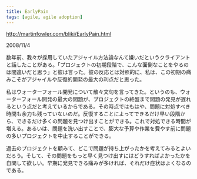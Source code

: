 ```yaml
---
title: EarlyPain
tags: [agile, agile adoption]
---
```


http://martinfowler.com/bliki/EarlyPain.html

2008/11/4

数年前、我々が採用していたアジャイル方法論なんて嫌いだというクライアントと話したことがある。「プロジェクトの初期段階で、こんな面倒なことをやるのは間違いだと思う」と彼は言った。彼の反応とは対照的に、私は、この初期の痛みこそがアジャイルや反復的開発の最大の利点だと思った。

私はウォーターフォール開発について散々文句を言ってきた。というのも、ウォーターフォール開発の最大の問題が、プロジェクトの終盤まで問題の発見が遅れるという点だと考えているからである。その時点ではもはや、問題に対処すべき時間も余力も残っていないのだ。反復することによってできるだけ早い段階から、できるだけ多くの問題を見つけ出すことができる。これで対処できる時間が増える。あるいは、問題を洗い出すことで、膨大な予算や作業を費やす前に問題の多いプロジェクトを中止することができる。

過去のプロジェクトを顧みて、どこで問題が持ち上がったかを考えてみるとよいだろう。そして、その問題をもっと早く見つけ出すにはどうすればよかったかを自問して欲しい。早期に発見できる痛みが多ければ、それだけ症状はよくなるのである。
